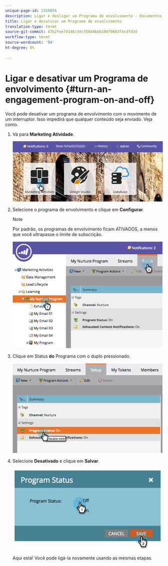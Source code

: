 ```yaml
---
unique-page-id: 2359856
description: Ligar e desligar um Programa de envolvimento - Documentos do marketing - Documentação do produto
title: Ligar e desativar um Programa de envolvimento
translation-type: tm+mt
source-git-commit: 47b2fee7d146c3dc558d4bbb10070683f4cdfd3d
workflow-type: tm+mt
source-wordcount: '94'
ht-degree: 0%

---
```



# Ligar e desativar um Programa de envolvimento {#turn-an-engagement-program-on-and-off}

Você pode desativar um programa de envolvimento com o movimento de um interruptor. Isso impedirá que qualquer conteúdo seja enviado. Veja como.

1. Vá para **Marketing Atividade**.

   ![](assets/login-marketing-activities.png)

1. Selecione o programa de envolvimento e clique em **Configurar**.

   >[!NOTE]
   >
   >Por padrão, os programas de envolvimento ficam ATIVADOS, a menos que você ultrapasse o limite de subscrição.

   ![](assets/image2014-9-15-17-3a14-3a56.png)

1. Clique em Status **do** Programa com o duplo pressionado.

   ![](assets/image2014-9-15-17-3a14-3a59.png)

1. Selecione **Desativado** e clique em **Salvar**.

   ![](assets/image2014-9-15-17-3a15-3a2.png)

   Aqui está! Você pode ligá-la novamente usando as mesmas etapas.

